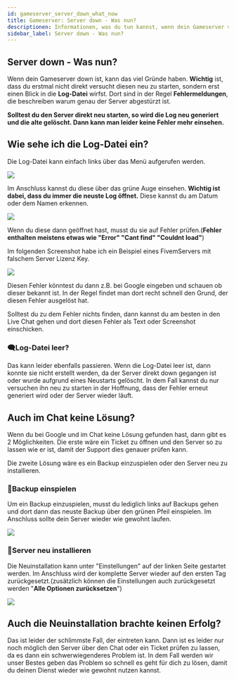 ```yaml
---
id: gameserver_server_down_what_now
title: Gameserver: Server down - Was nun?
descriptionen: Informationen, was du tun kannst, wenn dein Gameserver von ZAP-Hosting abgestürzt oder down ist - ZAP-Hosting.com Dokumentationen
sidebar_label: Server down - Was nun?
---
```


## Server down - Was nun?

Wenn dein Gameserver down ist, kann das viel Gründe haben. **Wichtig** ist, dass du erstmal nicht direkt versucht diesen neu zu starten, sondern erst einen Blick in die **Log-Datei** wirfst. Dort sind in der Regel **Fehlermeldungen**, die beschreiben warum genau der Server abgestürzt ist.

**Solltest du den Server direkt neu starten, so wird die Log neu generiert und die alte gelöscht. Dann kann man leider keine Fehler mehr einsehen.**

## Wie sehe ich die Log-Datei ein?

Die Log-Datei kann einfach links über das Menü aufgerufen werden.

![](https://screensaver01.zap-hosting.com/index.php/s/tNmd92XBJtcPBkb/preview)

Im Anschluss kannst du diese über das grüne Auge einsehen. **Wichtig ist dabei, dass du immer die neuste Log öffnet.**
Diese kannst du am Datum oder dem Namen erkennen.

![](https://screensaver01.zap-hosting.com/index.php/s/A73YisojCYsyxpq/preview)

Wenn du diese dann geöffnet hast, musst du sie auf Fehler prüfen.(**Fehler enthalten meistens etwas wie "Error" "Cant find" "Couldnt load"**)

Im folgenden Screenshot habe ich ein Beispiel eines FivemServers mit falschem Server Lizenz Key.

![](https://screensaver01.zap-hosting.com/index.php/s/dqJ4z77owWGzbmp/preview)

Diesen Fehler könntest du dann z.B. bei Google eingeben und schauen ob dieser bekannt ist. In der Regel findet man dort recht schnell den Grund, der diesen Fehler ausgelöst hat.

Solltest du zu dem Fehler nichts finden, dann kannst du am besten in den Live Chat gehen und dort diesen Fehler als Text oder Screenshot einschicken.

### 🗨️Log-Datei leer?

Das kann leider ebenfalls passieren. Wenn die Log-Datei leer ist, dann konnte sie nicht erstellt werden, da der Server direkt down gegangen ist oder wurde aufgrund eines Neustarts gelöscht. In dem Fall kannst du nur versuchen ihn neu zu starten in der Hoffnung, dass der Fehler erneut generiert wird oder der Server wieder läuft.

## Auch im Chat keine Lösung?

Wenn du bei Google und im Chat keine Lösung gefunden hast, dann gibt es 2 Möglichkeiten. Die erste wäre ein Ticket zu öffnen und den Server so zu lassen wie er ist, damit der Support dies genauer prüfen kann.

Die zweite Lösung wäre es ein Backup einzuspielen oder den Server neu zu installieren.

### 💾Backup einspielen

Um ein Backup einzuspielen, musst du lediglich links auf Backups gehen und dort dann das neuste Backup über den grünen Pfeil einspielen. Im Anschluss sollte dein Server wieder wie gewohnt laufen.

![](https://screensaver01.zap-hosting.com/index.php/s/dDDKJ6cTraySWX9/preview)

### 🔄Server neu installieren

Die Neuinstallation kann unter "Einstellungen" auf der linken Seite gestartet werden. Im Anschluss wird der komplette Server wieder auf den ersten Tag zurückgesetzt.(zusätzlich können die Einstellungen auch zurückgesetzt werden "**Alle Optionen zurücksetzen**")

![](https://screensaver01.zap-hosting.com/index.php/s/mEXoJrtc4PJkHDK/preview)

## Auch die Neuinstallation brachte keinen Erfolg?

Das ist leider der schlimmste Fall, der eintreten kann. Dann ist es leider nur noch möglich den Server über den Chat oder ein Ticket prüfen zu lassen, da es dann ein schwerwiegenderes Problem ist. In dem Fall werden wir unser Bestes geben das Problem so schnell es geht für dich zu lösen, damit du deinen Dienst wieder wie gewohnt nutzen kannst.


